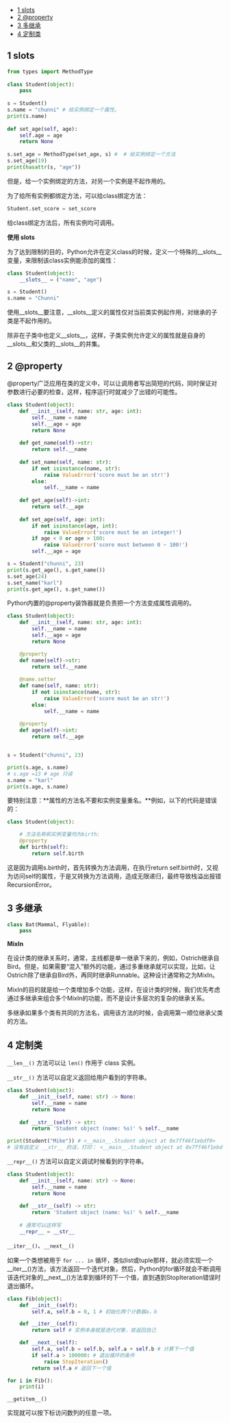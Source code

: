 - [1 slots](#1-slots)
- [2 @property](#2-property)
- [3 多继承](#3-多继承)
- [4 定制类](#4-定制类)

## 1 slots

```python
from types import MethodType                              
                                                          
class Student(object):                                    
    pass                                                  
                                                          
s = Student()                                             
s.name = "chunni" # 给实例绑定一个属性。                  
print(s.name)                                             
                                                          
def set_age(self, age):                                   
    self.age = age                                        
    return None                                           
                                                          
s.set_age = MethodType(set_age, s) #  # 给实例绑定一个方法
s.set_age(19)                                             
print(hasattr(s, "age"))
```

但是，给一个实例绑定的方法，对另一个实例是不起作用的。

为了给所有实例都绑定方法，可以给class绑定方法：

```python
Student.set_score = set_score
```

给class绑定方法后，所有实例均可调用。

**使用 slots**

为了达到限制的目的，Python允许在定义class的时候，定义一个特殊的__slots__变量，来限制该class实例能添加的属性：

```python
class Student(object):
    __slots__ = ("name", "age")

s = Student()
s.name = "Chunni"
```
使用__slots__要注意，__slots__定义的属性仅对当前类实例起作用，对继承的子类是不起作用的。

除非在子类中也定义__slots__，这样，子类实例允许定义的属性就是自身的__slots__和父类的__slots__的并集。

## 2 @property

@property广泛应用在类的定义中，可以让调用者写出简短的代码，同时保证对参数进行必要的检查，这样，程序运行时就减少了出错的可能性。


```python
class Student(object):
    def __init__(self, name: str, age: int):
        self.__name = name
        self.__age = age
        return None
    
    def get_name(self)->str:
        return self.__name
    
    def set_name(self, name: str):
        if not isinstance(name, str):
            raise ValueError('score must be an str!')
        else:
            self.__name = name
        
    def get_age(self)->int:
        return self.__age
    
    def set_age(self, age: int):
        if not isinstance(age, int):
            raise ValueError('score must be an integer!')
        if age < 0 or age > 100:
            raise ValueError('score must between 0 ~ 100!')
        self.__age = age

s = Student("chunni", 23)
print(s.get_age(), s.get_name())
s.set_age(24)
s.set_name("karl")
print(s.get_age(), s.get_name())
```

Python内置的@property装饰器就是负责把一个方法变成属性调用的。

```python
class Student(object):
    def __init__(self, name: str, age: int):
        self.__name = name
        self.__age = age
        return None

    @property
    def name(self)->str:
        return self.__name
    
    @name.setter
    def name(self, name: str):
        if not isinstance(name, str):
            raise ValueError('score must be an str!')
        else:
            self.__name = name
    
    @property
    def age(self)->int:
        return self.__age


s = Student("chunni", 23)

print(s.age, s.name)
# s.age =13 # age 只读
s.name = "karl"
print(s.age, s.name)
```

要特别注意：**属性的方法名不要和实例变量重名。**例如，以下的代码是错误的：

```python
class Student(object):

    # 方法名称和实例变量均为birth:
    @property
    def birth(self):
        return self.birth
```

这是因为调用s.birth时，首先转换为方法调用，在执行return self.birth时，又视为访问self的属性，于是又转换为方法调用，造成无限递归，最终导致栈溢出报错RecursionError。

## 3 多继承

```python
class Bat(Mammal, Flyable):
    pass
```

**MixIn**

在设计类的继承关系时，通常，主线都是单一继承下来的，例如，Ostrich继承自Bird。但是，如果需要“混入”额外的功能，通过多重继承就可以实现，比如，让Ostrich除了继承自Bird外，再同时继承Runnable。这种设计通常称之为MixIn。

MixIn的目的就是给一个类增加多个功能，这样，在设计类的时候，我们优先考虑通过多继承来组合多个MixIn的功能，而不是设计多层次的复杂的继承关系。

多继承如果多个类有共同的方法名，调用该方法的时候，会调用第一顺位继承父类的方法。

## 4 定制类

`__len__()` 方法可以让 `len()` 作用于 class 实例。

`__str__()` 方法可以自定义返回给用户看到的字符串。

```python
class Student(object):
    def __init__(self, name: str) -> None:
        self.__name = name
        return None
    
    def __str__(self) -> str:
        return 'Student object (name: %s)' % self.__name

print(Student("Mike")) # <__main__.Student object at 0x7ff46f1ebdf0>
# 没有自定义 __str__ 的话，打印： <__main__.Student object at 0x7ff46f1ebdf0>
```

`__repr__()` 方法可以自定义调试时候看到的字符串。

```python
class Student(object):
    def __init__(self, name: str) -> None:
        self.__name = name
        return None
    
    def __str__(self) -> str:
        return 'Student object (name: %s)' % self.__name
    
    # 通常可以这样写
    __repr__ = __str__
```

`__iter__()`、`__next__()`

如果一个类想被用于 `for ... in` 循环，类似list或tuple那样，就必须实现一个__iter__()方法，该方法返回一个迭代对象，然后，Python的for循环就会不断调用该迭代对象的__next__()方法拿到循环的下一个值，直到遇到StopIteration错误时退出循环。

```python
class Fib(object):
    def __init__(self):
        self.a, self.b = 0, 1 # 初始化两个计数器a，b

    def __iter__(self):
        return self # 实例本身就是迭代对象，故返回自己

    def __next__(self):
        self.a, self.b = self.b, self.a + self.b # 计算下一个值
        if self.a > 100000: # 退出循环的条件
            raise StopIteration()
        return self.a # 返回下一个值

for i in Fib():
    print(i)
```

`__getitem__()`

实现就可以按下标访问数列的任意一项。

